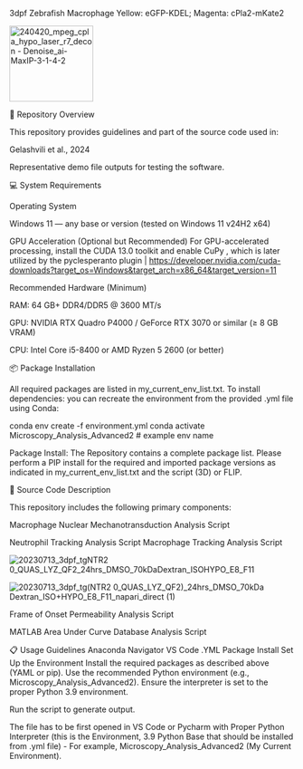 3dpf Zebrafish Macrophage
Yellow: eGFP-KDEL; Magenta: cPla2-mKate2

<img width="148" height="134" alt="240420_mpeg_cpla_hypo_laser_r7_decon - Denoise_ai-MaxIP-3-1-4-2" src="https://github.com/user-attachments/assets/226dab50-f53e-44fa-98c0-c11845f475fe" />






🧭 Repository Overview

This repository provides guidelines and part of the source code used in:

Gelashvili et al., 2024

Representative demo file outputs for testing the software.


💻 System Requirements

Operating System

Windows 11 — any base or version (tested on Windows 11 v24H2 x64)

GPU Acceleration (Optional but Recommended) For GPU-accelerated processing, install the CUDA 13.0 toolkit and enable CuPy , which is later utilized by the pyclesperanto plugin | https://developer.nvidia.com/cuda-downloads?target_os=Windows&target_arch=x86_64&target_version=11

Recommended Hardware (Minimum)

RAM: 64 GB+ DDR4/DDR5 @ 3600 MT/s

GPU: NVIDIA RTX Quadro P4000 / GeForce RTX 3070 or similar (≥ 8 GB VRAM)

CPU: Intel Core i5-8400 or AMD Ryzen 5 2600 (or better)

📦 Package Installation

All required packages are listed in my_current_env_list.txt. To install dependencies: you can recreate the environment from the provided .yml file using Conda:

conda env create -f environment.yml conda activate Microscopy_Analysis_Advanced2 # example env name


Package Install: The Repository contains a complete package list. Please perform a PIP install for the required and imported package versions as indicated in my_current_env_list.txt and the script (3D) or FLIP.

🧰 Source Code Description

This repository includes the following primary components:

Macrophage Nuclear Mechanotransduction Analysis Script

Neutrophil Tracking Analysis Script 
Macrophage Tracking Analysis Script

![20230713_3dpf_tgNTR2 0_QUAS_LYZ_QF2_24hrs_DMSO_70kDaDextran_ISOHYPO_E8_F11](https://github.com/user-attachments/assets/364189f4-73ee-48eb-99d6-08a85443ccc3)

![20230713_3dpf_tg(NTR2 0_QUAS_LYZ_QF2)_24hrs_DMSO_70kDa Dextran_ISO+HYPO_E8_F11_napari_direct (1)](https://github.com/user-attachments/assets/b575ed30-bfa3-437d-ae36-9aab93a14b84)

Frame of Onset Permeability Analysis Script



MATLAB Area Under Curve Database Analysis Script


📋 Usage Guidelines
Anaconda Navigator
VS Code
.YML Package Install
Set Up the Environment
Install the required packages as described above (YAML or pip).
Use the recommended Python environment (e.g., Microscopy_Analysis_Advanced2).
Ensure the interpreter is set to the proper Python 3.9 environment.

Run the script to generate output.

The file has to be first opened in VS Code or Pycharm with Proper Python Interpreter (this is the Environment, 3.9 Python Base that should be installed from .yml file) - For example, Microscopy_Analysis_Advanced2 (My Current Environment).
